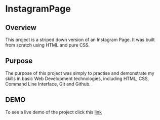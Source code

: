 # InstagramPage

## Overview
This project is a striped down version of an Instagram Page. It was built from scratch using HTML and pure CSS. 

## Purpose
The purpose of this project was simply to practise and demonstrate my skills in basic Web Development technologies, including HTML, CSS, Command Line Interface, Git and Github. 

## DEMO
To see a live demo of the project click this [link](https://immanuel5015.github.io/InstagramPage/instagramPage.html)
